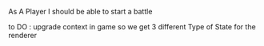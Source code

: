 As A Player I should be able to start a battle

to DO : upgrade context in game so we get 3 different Type of State for the renderer
